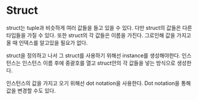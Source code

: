 # Struct

struct는 tuple과 비슷하게 여러 값들을 들고 있을 수 있다. 다만 struct의 값들은 다른 타입들을 가질 수 있다. 또한 struct의 각 값들은 이름을 가진다. 그로인해 값을 가지고 올 때 인덱스를 알고있을 필요가 없다. 

struct을 정의하고 나서 그 struct를 사용하기 위해선 instance를 생성해야한다. 인스턴스는 인스턴스 이름 후에 중괄호를 열고 struct안의 각 값들을 넣는 방식으로 생성한다. 

인스턴스의 값을 가지고 오기 위해선 dot notation을 사용한다. Dot notation을 통해 값을 변경할 수도 있다. 